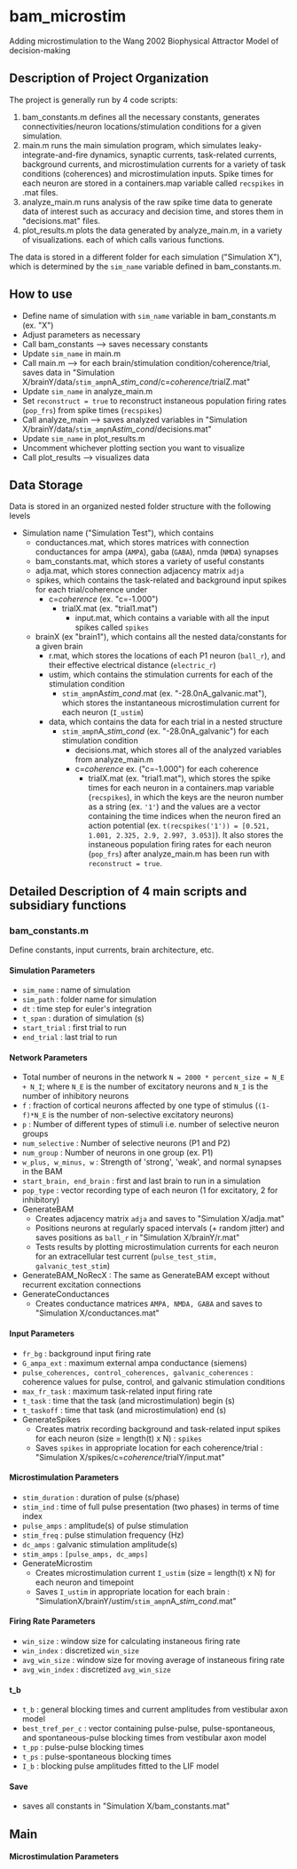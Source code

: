 # bam_microstim
Adding microstimulation to the Wang 2002 Biophysical Attractor Model of decision-making

## Description of Project Organization
The project is generally run by 4 code scripts:
  1) bam_constants.m defines all the necessary constants, generates connectivities/neuron locations/stimulation conditions for a given simulation.
  2) main.m runs the main simulation program, which simulates leaky-integrate-and-fire dynamics, synaptic currents, task-related currents, background currents, and microstimulation currents for a variety of task conditions (coherences) and microstimulation inputs.  Spike times for each neuron are stored in a containers.map variable called ``recspikes`` in .mat files.
  3) analyze_main.m runs analysis of the raw spike time data to generate data of interest such as accuracy and decision time, and stores them in "decisions.mat" files.
  4)  plot_results.m plots the data generated by analyze_main.m, in a variety of visualizations. each of which calls various functions.

The data is stored in a different folder for each simulation ("Simulation X"), which is determined by the ``sim_name`` variable defined in bam_constants.m.    

## How to use
- Define name of simulation with ``sim_name`` variable in bam_constants.m (ex. "X")
- Adjust parameters as necessary
- Call bam_constants --> saves necessary constants
- Update ``sim_name`` in main.m
- Call main.m --> for each brain/stimulation condition/coherence/trial, saves data in "Simulation X/brainY/data/``stim_amp``nA_*stim_cond*/c=*coherence*/trialZ.mat"
- Update ``sim_name`` in analyze_main.m
- Set ``reconstruct = true`` to reconstruct instaneous population firing rates (``pop_frs``) from spike times (``recspikes``)
- Call analyze_main --> saves analyzed variables in "Simulation X/brainY/data/``stim_amp``nA*stim_cond*/decisions.mat"
- Update ``sim_name`` in plot_results.m
- Uncomment whichever plotting section you want to visualize
- Call plot_results --> visualizes data

## Data Storage
Data is stored in an organized nested folder structure with the following levels
- Simulation name ("Simulation Test"), which contains
    - conductances.mat, which stores matrices with connection conductances for ampa (``AMPA``), gaba (``GABA``), nmda (``NMDA``) synapses
    - bam_constants.mat, which stores a variety of useful constants
    - adja.mat, which stores connection adjacency matrix ``adja``
    - spikes, which contains the task-related and background input spikes for each trial/coherence under
      - c=*coherence* (ex. "c=-1.000")
        - trialX.mat (ex. "trial1.mat")
          - input.mat, which contains a variable with all the input spikes called ``spikes``
    - brainX (ex "brain1"), which contains all the nested data/constants for a given brain
      - r.mat, which stores the locations of each P1 neuron (``ball_r``), and their effective electrical distance (``electric_r``)
      - ustim, which contains the stimulation currents for each of the stimulation condition
        - ``stim_amp``nA*stim_cond*.mat (ex. "-28.0nA_galvanic.mat"), which stores the instantaneous microstimulation current for each neuron (``I_ustim``)
      - data, which contains the data for each trial in a nested structure
        - ``stim_amp``nA_*stim_cond* (ex. "-28.0nA_galvanic") for each stimulation condition
          - decisions.mat, which stores all of the analyzed variables from analyze_main.m
          - c=*coherence* ex. ("c=-1.000") for each coherence
            - trialX.mat (ex. "trial1.mat"), which stores the spike times for each neuron in a containers.map variable (``recspikes``),
                  in which the keys are the neuron number as a string (ex. ``'1'``) and the values are a vector containing the time indices
                  when the neuron fired an action potential (ex. ``t(recspikes('1')) = [0.521, 1.001, 2.325, 2.9, 2.997, 3.053]``).  It also stores the
                  instaneous population firing rates for each neuron (``pop_frs``) after analyze_main.m has been run with ``reconstruct = true``.
                  

## Detailed Description of 4 main scripts and subsidiary functions
### bam_constants.m
  Define constants, input currents, brain architecture, etc.
#### Simulation Parameters
  - ``sim_name`` : name of simulation
  - ``sim_path`` : folder name for simulation
  - ``dt`` : time step for euler's integration
  - ``t_span`` : duration of simulation (s)
  - ``start_trial`` : first trial to run
  - ``end_trial`` : last trial to run

#### Network Parameters
  - Total number of neurons in the network ``N = 2000 * percent_size = N_E + N_I``; where ``N_E`` is the number of excitatory neurons and ``N_I`` is the number of inhibitory neurons
  - ``f`` : fraction of cortical neurons affected by one type of stimulus (``(1-f)*N_E`` is the number of non-selective excitatory neurons)
  - ``p`` : Number of different types of stimuli i.e. number of selective neuron groups
  - ``num_selective`` : Number of selective neurons (P1 and P2)
  - ``num_group`` : Number of neurons in one group (ex. P1)
  - ``w_plus, w_minus, w`` : Strength of 'strong', 'weak', and normal synapses in the BAM
  - ``start_brain, end_brain`` : first and last brain to run in a simulation
  - ``pop_type`` : vector recording type of each neuron (1 for excitatory, 2 for inhibitory)
  - GenerateBAM
    - Creates adjacency matrix ``adja`` and saves to "Simulation X/adja.mat"
    - Positions neurons at regularly spaced intervals (+ random jitter) and saves positions as ``ball_r`` in "Simulation X/brainY/r.mat"
    - Tests results by plotting microstimulation currents for each neuron for an extracellular test current (``pulse_test_stim, galvanic_test_stim``)
  - GenerateBAM_NoRecX : The same as GenerateBAM except without recurrent excitation connections
  - GenerateConductances
    - Creates conductance matrices ``AMPA, NMDA, GABA`` and saves to "Simulation X/conductances.mat"
#### Input Parameters
  - ``fr_bg`` : background input firing rate
  - ``G_ampa_ext`` : maximum external ampa conductance (siemens)
  - ``pulse_coherences, control_coherences, galvanic_coherences`` : coherence values for pulse, control, and galvanic stimulation conditions
  - ``max_fr_task`` : maximum task-related input firing rate
  - ``t_task`` : time that the task (and microstimulation) begin (s)
  - ``t_taskoff`` : time that task (and microstimulation) end (s)
  - GenerateSpikes
    - Creates matrix recording background and task-related input spikes for each neuron (size = length(t) x N) : ``spikes``
    - Saves ``spikes`` in appropriate location for each coherence/trial : "Simulation X/spikes/c=*coherence*/trialY/input.mat"
#### Microstimulation Parameters
  - ``stim_duration`` : duration of pulse (s/phase)
  - ``stim_ind`` : time of full pulse presentation (two phases) in terms of time index
  - ``pulse_amps`` : amplitude(s) of pulse stimulation
  - ``stim_freq`` : pulse stimulation frequency (Hz)
  - ``dc_amps`` : galvanic stimulation amplitude(s)
  - ``stim_amps`` : ``[pulse_amps, dc_amps]``
  - GenerateMicrostim
    - Creates microstimulation current ``I_ustim`` (size = length(t) x N) for each neuron and timepoint
    - Saves ``I_ustim`` in appropriate location for each brain : "SimulationX/brainY/ustim/``stim_amp``nA_*stim_cond*.mat"
#### Firing Rate Parameters
  - ``win_size`` : window size for calculating instaneous firing rate
  - ``win_index`` : discretized ``win_size``
  - ``avg_win_size`` : window size for moving average of instaneous firing rate
  - ``avg_win_index`` : discretized ``avg_win_size``
#### t_b
  - ``t_b`` : general blocking times and current amplitudes from vestibular axon model
  - ``best_tref_per_c`` : vector containing pulse-pulse, pulse-spontaneous, and spontaneous-pulse blocking times from vestibular axon model
  - ``t_pp`` : pulse-pulse blocking times
  - ``t_ps`` : pulse-spontaneous blocking times
  - ``I_b`` : blocking pulse amplitudes fitted to the LIF model
#### Save
  - saves all constants in "Simulation X/bam_constants.mat"


## Main


#### Microstimulation Parameters
